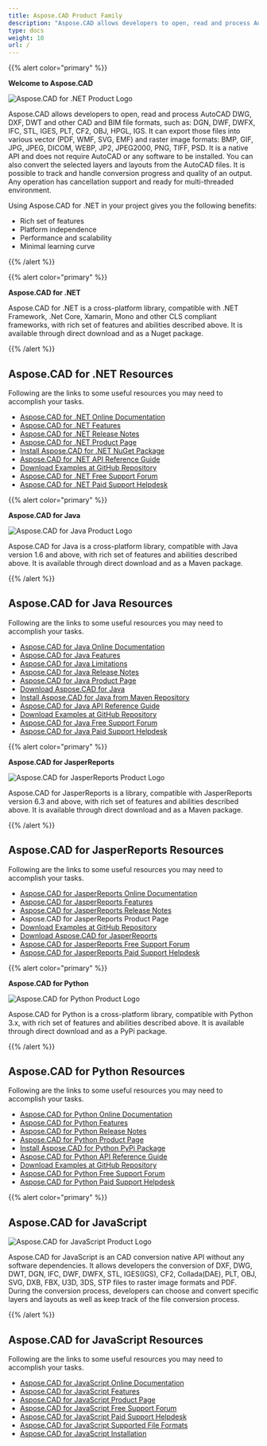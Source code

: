 ```yaml
---
title: Aspose.CAD Product Family
description: "Aspose.CAD allows developers to open, read and process AutoCAD DWG, DXF, DWT and other CAD and BIM file formats, such as: DGN, DWF, DWFX, IFC, STL, IGES, PLT, CF2, OBJ, HPGL, IGS."
type: docs
weight: 10
url: /
---
```


{{% alert color="primary" %}}

**Welcome to Aspose.CAD**

![Aspose.CAD for .NET Product Logo](home_1.png)

Aspose.CAD allows developers to open, read and process AutoCAD DWG, DXF, DWT and other CAD and BIM file formats, such as: DGN, DWF, DWFX, IFC, STL, IGES, PLT, CF2, OBJ, HPGL, IGS. It can export those files into various vector (PDF, WMF, SVG, EMF) and raster image formats: BMP, GIF, JPG, JPEG, DICOM, WEBP, JP2, JPEG2000, PNG, TIFF, PSD. It is a native API and does not require AutoCAD or any software to be installed. You can also convert the selected layers and layouts from the AutoCAD files.
It is possible to track and handle conversion progress and quality of an output. Any operation has cancellation support and ready for multi-threaded environment.

Using Aspose.CAD for .NET in your project gives you the following benefits:

- Rich set of features
- Platform independence
- Performance and scalability
- Minimal learning curve

{{% /alert %}}

{{% alert color="primary" %}}

**Aspose.CAD for .NET**

Aspose.CAD for .NET is a cross-platform library, compatible with .NET Framework, .Net Core, Xamarin, Mono and other CLS compliant frameworks, with rich set of features and abilities described above. It is available through direct download and as a Nuget package.

{{% /alert %}}

## **Aspose.CAD for .NET Resources**

Following are the links to some useful resources you may need to accomplish your tasks.

- [Aspose.CAD for .NET Online Documentation](/cad/net/)
- [Aspose.CAD for .NET Features](/cad/net/product-overview/#advanced-api-features)
- [Aspose.CAD for .NET Release Notes](/cad/net/release-notes/)
- [Aspose.CAD for .NET Product Page](https://products.aspose.com/cad/net/)
- [Install Aspose.CAD for .NET NuGet Package](https://www.nuget.org/packages/Aspose.CAD/)
- [Aspose.CAD for .NET API Reference Guide](https://reference.aspose.com/cad/net)
- [Download Examples at GitHub Repository](https://github.com/aspose-cad/Aspose.CAD-for-.NET)
- [Aspose.CAD for .NET Free Support Forum](https://forum.aspose.com/c/cad/19)
- [Aspose.CAD for .NET Paid Support Helpdesk](https://helpdesk.aspose.com/)

{{% alert color="primary" %}}

**Aspose.CAD for Java**

![Aspose.CAD for Java Product Logo](home_2.png)

Aspose.CAD for Java is a cross-platform library, compatible with Java version 1.6 and above, with rich set of features and abilities described above. It is available through direct download and as a Maven package.

{{% /alert %}}

## **Aspose.CAD for Java Resources**

Following are the links to some useful resources you may need to accomplish your tasks.

- [Aspose.CAD for Java Online Documentation](/cad/java/)
- [Aspose.CAD for Java Features](/cad/java/product-overview/#advanced-api-features)
- [Aspose.CAD for Java Limitations](/cad/java/product-overview/#not-yet-supported)
- [Aspose.CAD for Java Release Notes](/cad/java/release-notes/)
- [Aspose.CAD for Java Product Page](https://products.aspose.com/cad/java/)
- [Download Aspose.CAD for Java](https://repository.aspose.com/webapp/#/artifacts/browse/tree/General/repo/com/aspose/aspose-cad)
- [Install Aspose.CAD for Java from Maven Repository](/cad/java/installation/)
- [Aspose.CAD for Java API Reference Guide](https://reference.aspose.com/cad/java)
- [Download Examples at GitHub Repository](https://github.com/aspose-cad/Aspose.CAD-for-Java)
- [Aspose.CAD for Java Free Support Forum](https://forum.aspose.com/c/cad/19)
- [Aspose.CAD for Java Paid Support Helpdesk](https://helpdesk.aspose.com/)

{{% alert color="primary" %}}

**Aspose.CAD for JasperReports**

![Aspose.CAD for JasperReports Product Logo](home_3.png)

Aspose.CAD for JasperReports is a library, compatible with JasperReports version 6.3 and above, with rich set of features and abilities described above. It is available through direct download and as a Maven package.

{{% /alert %}}

## **Aspose.CAD for JasperReports Resources**

Following are the links to some useful resources you may need to accomplish your tasks.

- [Aspose.CAD for JasperReports Online Documentation](/cad/jasperreports/)
- [Aspose.CAD for JasperReports Features](/cad/jasperreports/features-overview/)
- [Aspose.CAD for JasperReports Release Notes](/cad/jasperreports/release-notes/)
- Aspose.CAD for JasperReports Product Page
- [Download Examples at GitHub Repository](https://github.com/aspose-cad/Aspose.CAD-for-JasperReports)
- [Download Aspose.CAD for JasperReports](https://downloads.aspose.com/cad/jasperreports)
- [Aspose.CAD for JasperReports Free Support Forum](https://forum.aspose.com/c/cad/19)
- [Aspose.CAD for JasperReports Paid Support Helpdesk](https://helpdesk.aspose.com/)

{{% alert color="primary" %}}

**Aspose.CAD for Python**

![Aspose.CAD for Python Product Logo](home_5.png)

Aspose.CAD for Python is a cross-platform library, compatible with Python 3.x, with rich set of features and abilities described above. It is available through direct download and as a PyPi package.

{{% /alert %}}

## **Aspose.CAD for Python Resources**

Following are the links to some useful resources you may need to accomplish your tasks.

- [Aspose.CAD for Python Online Documentation](/cad/python/)
- [Aspose.CAD for Python Features](/cad/python/product-overview/#advanced-api-features)
- [Aspose.CAD for Python Release Notes](/cad/python/release-notes/)
- [Aspose.CAD for Python Product Page](https://products.aspose.com/cad/npython/)
- [Install Aspose.CAD for Python PyPi Package](https://www.pypi.org/packages/Aspose.CAD/)
- [Aspose.CAD for Python API Reference Guide](https://reference.aspose.com/cad/python)
- [Download Examples at GitHub Repository](https://github.com/aspose-cad/Aspose.CAD-for-Python)
- [Aspose.CAD for Python Free Support Forum](https://forum.aspose.com/c/cad/19)
- [Aspose.CAD for Python Paid Support Helpdesk](https://helpdesk.aspose.com/)

{{% alert color="primary" %}}

## **Aspose.CAD for JavaScript**

![Aspose.CAD for JavaScript Product Logo](home_6.png)

Aspose.CAD for JavaScript is an CAD conversion native API without any software dependencies. It allows developers the conversion of DXF, DWG, DWT, DGN, IFC, DWF, DWFX, STL, IGES(IGS), CF2, Collada(DAE), PLT, OBJ, SVG, DXB, FBX, U3D, 3DS, STP files to raster image formats and PDF.
During the conversion process, developers can choose and convert specific layers and layouts as well as keep track of the file conversion process.

{{% /alert %}}

## **Aspose.CAD for JavaScript Resources**

Following are the links to some useful resources you may need to accomplish your tasks.

- [Aspose.CAD for JavaScript Online Documentation](/cad/javascript/)
- [Aspose.CAD for JavaScript Features](/cad/javascript/features/)
- [Aspose.CAD for JavaScript Product Page](https://products.aspose.com/cad/javascript/)
- [Aspose.CAD for JavaScript Free Support Forum](https://forum.aspose.com/c/cad/19)
- [Aspose.CAD for JavaScript Paid Support Helpdesk](https://helpdesk.aspose.com/)
- [Aspose.CAD for JavaScript Supported File Formats](/cad/javascript/supported-file-formats/)
- [Aspose.CAD for JavaScript Installation](/cad/javascript/installation/)